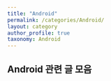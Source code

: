 ```yaml
---
title: "Android"
permalink: /categories/Android/
layout: category
author_profile: true
taxonomy: Android
---
```


## Android 관련 글 모음
